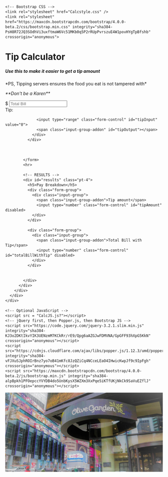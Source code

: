 <!doctype html>
<html lang="en">
  <head>
    <title>Tip Calculator</title>
    <!-- Required meta tags -->
    <meta charset="utf-8">
    <meta name="viewport" content="width=device-width, initial-scale=1, shrink-to-fit=no">

    <!-- Bootstrap CSS -->
    <link rel="stylesheet" href="Calcstyle.css" />
    <link rel="stylesheet" href="https://maxcdn.bootstrapcdn.com/bootstrap/4.0.0-beta.2/css/bootstrap.min.css" integrity="sha384-PsH8R72JQ3SOdhVi3uxftmaW6Vc51MKb0q5P2rRUpPvrszuE4W1povHYgTpBfshb" crossorigin="anonymous">

  </head>
  <body class="bg-dark">
    <div class="container">
      <div class="row">
        <div class="col-md-6 mx-auto">
          <div class="card card-body text-center mt-5" id="shame">
            <h1 class="heading display-5 pb-3">Tip Calculator</h1>
            <h5>Use this to make it easier to get a tip amount</h5>
            <p class="subtext">*PS, Tipping servers ensures the food you eat is not tampered with*</p>
            <p class="sub"><em>**Don't be a Karen**</em></p>
            <form id="tip-form">
              <div class="form-group">
                <div class="input-group">
                  <span class="input-group-addon">$</span>
                  <input type="number" class="form-control" id="billTotal" placeholder="Total Bill">
                </div>
              </div>
              <div class="form-group tipPersent">
                <div class="input-group">
                  <label for="">Tip:</label>


                  <input type="range" class="form-control" id="tipInput" value="0">
                  <span class="input-group-addon" id="tipOutput"></span>
                </div>
              </div>



            </form>
            <hr>

            <!-- RESULTS -->
            <div id="results" class="pt-4">
              <h5>Pay Breakdown</h5>
              <div class="form-group">
                <div class="input-group">
                  <span class="input-group-addon">Tip amount</span>
                  <input type="number" class="form-control" id="tipAmount" disabled>
                </div>
              </div>

              <div class="form-group">
                <div class="input-group">
                  <span class="input-group-addon">Total Bill with Tip</span>
                  <input type="number" class="form-control" id="totalBillWithTip" disabled>
                </div>
              </div>


            </div>
          </div>
        </div>
      </div>
    </div>

    <!-- Optional JavaScript -->
    <script src = "CalcJS.js?"></script>
    <!-- jQuery first, then Popper.js, then Bootstrap JS -->
    <script src="https://code.jquery.com/jquery-3.2.1.slim.min.js" integrity="sha384-KJ3o2DKtIkvYIK3UENzmM7KCkRr/rE9/Qpg6aAZGJwFDMVNA/GpGFF93hXpG5KkN" crossorigin="anonymous"></script>
    <script src="https://cdnjs.cloudflare.com/ajax/libs/popper.js/1.12.3/umd/popper.min.js" integrity="sha384-vFJXuSJphROIrBnz7yo7oB41mKfc8JzQZiCq4NCceLEaO4IHwicKwpJf9c9IpFgh" crossorigin="anonymous"></script>
    <script src="https://maxcdn.bootstrapcdn.com/bootstrap/4.0.0-beta.2/js/bootstrap.min.js" integrity="sha384-alpBpkh1PFOepccYVYDB4do5UnbKysX5WZXm3XxPqe5iKTfUKjNkCk9SaVuEZflJ" crossorigin="anonymous"></script>

  </body>
  <div>
    <img src="olive.jpg" alt="fff">
  </div>
</html>
